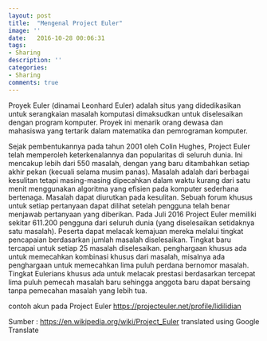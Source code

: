 ```yaml
---
layout: post
title:  "Mengenal Project Euler"
image: ''
date:   2016-10-28 00:06:31
tags:
- Sharing
description: ''
categories:
- Sharing
comments: true
---
```


Proyek Euler (dinamai Leonhard Euler) adalah situs yang didedikasikan untuk serangkaian masalah komputasi dimaksudkan untuk diselesaikan dengan program komputer. Proyek ini menarik orang dewasa dan mahasiswa yang tertarik dalam matematika dan pemrograman komputer.

Sejak pembentukannya pada tahun 2001 oleh Colin Hughes, Project Euler telah memperoleh keterkenalannya dan popularitas di seluruh dunia. Ini mencakup lebih dari 550 masalah, dengan yang baru ditambahkan setiap akhir pekan (kecuali selama musim panas). Masalah adalah dari berbagai kesulitan tetapi masing-masing dipecahkan dalam waktu kurang dari satu menit menggunakan algoritma yang efisien pada komputer sederhana bertenaga. Masalah dapat diurutkan pada kesulitan. Sebuah forum khusus untuk setiap pertanyaan dapat dilihat setelah pengguna telah benar menjawab pertanyaan yang diberikan. Pada Juli 2016 Project Euler memiliki sekitar 611.200 pengguna dari seluruh dunia (yang diselesaikan setidaknya satu masalah). Peserta dapat melacak kemajuan mereka melalui tingkat pencapaian berdasarkan jumlah masalah diselesaikan. Tingkat baru tercapai untuk setiap 25 masalah diselesaikan. penghargaan khusus ada untuk memecahkan kombinasi khusus dari masalah, misalnya ada penghargaan untuk memecahkan lima puluh perdana bernomor masalah. Tingkat Eulerians khusus ada untuk melacak prestasi berdasarkan tercepat lima puluh pemecah masalah baru sehingga anggota baru dapat bersaing tanpa pemecahan masalah yang lebih tua.

contoh akun pada Project Euler https://projecteuler.net/profile/lidilidian

Sumber : https://en.wikipedia.org/wiki/Project_Euler translated using Google Translate
